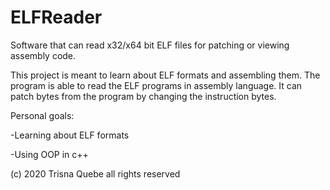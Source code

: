 # ELFReader
Software that can read x32/x64 bit ELF files for patching or viewing assembly code.

This project is meant to learn about ELF formats and assembling them. The program is able to
read the ELF programs in assembly language. It can patch bytes from the program by changing the
instruction bytes.

Personal goals:

-Learning about ELF formats

-Using OOP in c++


(c) 2020 Trisna Quebe all rights reserved
